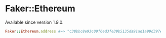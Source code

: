 # Faker::Ethereum

Available since version 1.9.0.

```ruby
Faker::Ethereum.address #=> "c38bbc8e93c09f6ed3fe39b5135da91ad1a99d397ef16948606cdcbd14929f9d"
```
